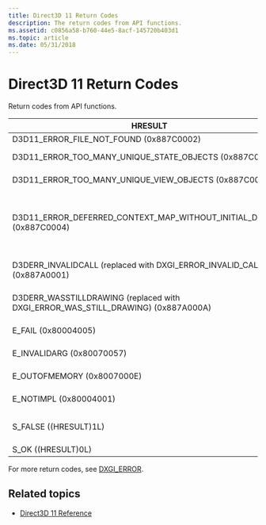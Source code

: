 ```yaml
---
title: Direct3D 11 Return Codes
description: The return codes from API functions.
ms.assetid: c0856a58-b760-44e5-8acf-145720b403d1
ms.topic: article
ms.date: 05/31/2018
---
```


# Direct3D 11 Return Codes

Return codes from API functions.

| HRESULT | Description |
|-|-|
| D3D11_ERROR_FILE_NOT_FOUND (0x887C0002) | The file was not found. |
| D3D11_ERROR_TOO_MANY_UNIQUE_STATE_OBJECTS (0x887C0001) | There are too many unique instances of a particular type of state object. |
| D3D11_ERROR_TOO_MANY_UNIQUE_VIEW_OBJECTS (0x887C0003) | There are too many unique instances of a particular type of view object. |
| D3D11_ERROR_DEFERRED_CONTEXT_MAP_WITHOUT_INITIAL_DISCARD (0x887C0004) | The first call to [**ID3D11DeviceContext::Map**](/windows/desktop/api/D3D11/nf-d3d11-id3d11devicecontext-map) after either [**ID3D11Device::CreateDeferredContext**](/windows/desktop/api/D3D11/nf-d3d11-id3d11device-createdeferredcontext) or [**ID3D11DeviceContext::FinishCommandList**](/windows/desktop/api/D3D11/nf-d3d11-id3d11devicecontext-finishcommandlist) per Resource was not D3D11_MAP_WRITE_DISCARD. |
| D3DERR_INVALIDCALL (replaced with DXGI_ERROR_INVALID_CALL) (0x887A0001) | The method call is invalid. For example, a method's parameter may not be a valid pointer. |
| D3DERR_WASSTILLDRAWING (replaced with DXGI_ERROR_WAS_STILL_DRAWING) (0x887A000A) | The previous blit operation that is transferring information to or from this surface is incomplete. |
| E_FAIL (0x80004005) | Attempted to create a device with the debug layer enabled and the layer is not installed. |
| E_INVALIDARG (0x80070057) | An invalid parameter was passed to the returning function. |
| E_OUTOFMEMORY (0x8007000E) | Direct3D could not allocate sufficient memory to complete the call. |
| E_NOTIMPL (0x80004001) | The method call isn't implemented with the passed parameter combination. |
| S_FALSE ((HRESULT)1L) | Alternate success value, indicating a successful but nonstandard completion (the precise meaning depends on context). |
| S_OK ((HRESULT)0L) | No error occurred. |

For more return codes, see [DXGI_ERROR](/windows/desktop/direct3ddxgi/dxgi-error).

## Related topics

* [Direct3D 11 Reference](d3d11-graphics-reference.md)